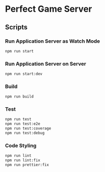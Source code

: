 # Perfect Game Server

## Scripts

### Run Application Server as Watch Mode

```bash
npm run start
```

### Run Application Server on Server

```bash
npm run start:dev
```

### Build

```bash
npm run build
```

### Test

```bash
npm run test
npm run test:e2e
npm run test:coverage
npm run test:debug
```

### Code Styling

```bash
npm run lint
npm run lint:fix
npm run prettier:fix
```
